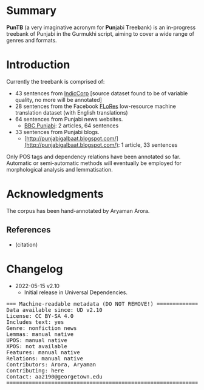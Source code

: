 # Summary
**PunTB** (a very imaginative acronym for **Pun**jabi **T**ree**b**ank) is an in-progress treebank of Punjabi in the Gurmukhi script, aiming to cover a wide range of genres and formats.


# Introduction
Currently the treebank is comprised of:

- 43 sentences from [IndicCorp](https://indicnlp.ai4bharat.org/corpora/) [source dataset found to be of variable quality, no more will be annotated]
- 28 sentences from the Facebook [FLoRes](https://ai.facebook.com/tools/flores/) low-resource machine translation dataset (with English translations)
- 64 sentences from Punjabi news websites.
  - [BBC Punjabi](https://bbc.com/punjabi): 2 articles, 64 sentences
- 33 sentences from Punjabi blogs.
  - [http://punjabigalbaat.blogspot.com/](http://punjabigalbaat.blogspot.com/): 1 article, 33 sentences

Only POS tags and dependency relations have been annotated so far. Automatic or semi-automatic methods will eventually be employed for morphological analysis and lemmatisation.

# Acknowledgments
The corpus has been hand-annotated by Aryaman Arora.

## References

* (citation)


# Changelog

* 2022-05-15 v2.10
  * Initial release in Universal Dependencies.


<pre>
=== Machine-readable metadata (DO NOT REMOVE!) ================================
Data available since: UD v2.10
License: CC BY-SA 4.0
Includes text: yes
Genre: nonfiction news
Lemmas: manual native
UPOS: manual native
XPOS: not available
Features: manual native
Relations: manual native
Contributors: Arora, Aryaman
Contributing: here
Contact: aa2190@georgetown.edu
===============================================================================
</pre>
